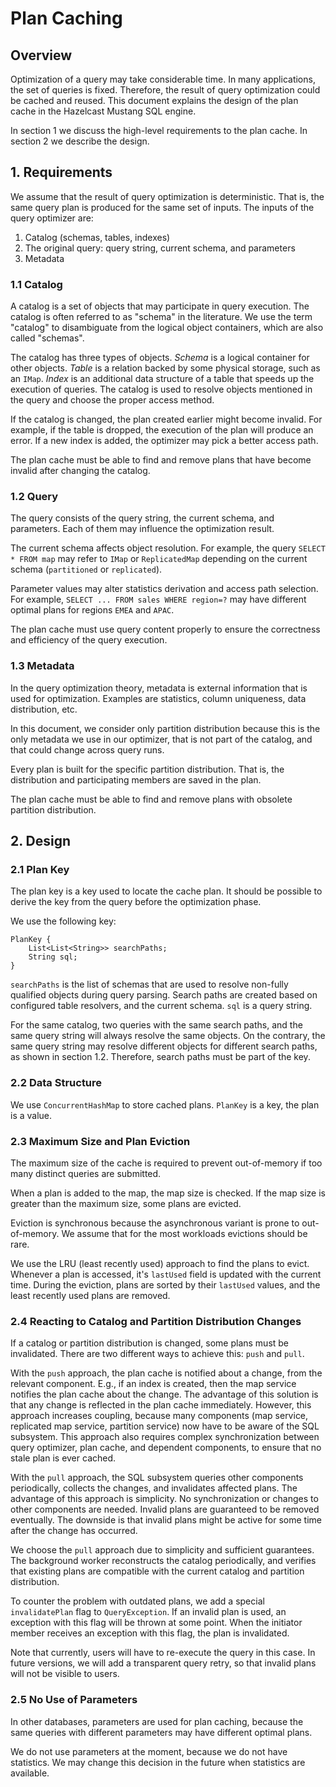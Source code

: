 # Plan Caching

## Overview

Optimization of a query may take considerable time. In many applications, the set of queries is fixed. Therefore, the result of 
query optimization could be cached and reused. This document explains the design of the plan cache in the Hazelcast Mustang SQL
engine.

In section 1 we discuss the high-level requirements to the plan cache. In section 2 we describe the design. 

## 1. Requirements

We assume that the result of query optimization is deterministic. That is, the same query plan is produced for the same set of 
inputs. The inputs of the query optimizer are:
1. Catalog (schemas, tables, indexes)
1. The original query: query string, current schema, and parameters 
1. Metadata

### 1.1 Catalog

A  catalog is a set of objects that may participate in query execution. The catalog is often referred to as "schema" in 
the literature. We use the term "catalog" to disambiguate from the logical object containers, which are also called "schemas".
 
The catalog has three types of objects. *Schema* is a logical container for other objects. *Table* is a relation backed
by some physical storage, such as an `IMap`. *Index* is an additional data structure of a table that speeds up the execution 
of queries. The catalog is used to resolve objects mentioned in the query and choose the proper access method. 

If the catalog is changed, the plan created earlier might become invalid. For example, if the table is dropped, the execution 
of the plan will produce an error. If a new index is added, the optimizer may pick a better access path.

The plan cache must be able to find and remove plans that have become invalid after changing the catalog. 

### 1.2 Query

The query consists of the query string, the current schema, and parameters. Each of them may influence the optimization result.

The current schema affects object resolution. For example, the query `SELECT * FROM map` may refer to `IMap` or `ReplicatedMap`
depending on the current schema (`partitioned` or `replicated`). 

Parameter values may alter statistics derivation and access path selection. For example, `SELECT ... FROM sales WHERE region=?`
may have different optimal plans for regions `EMEA` and `APAC`.  
 
The plan cache must use query content properly to ensure the correctness and efficiency of the query execution.  
 
### 1.3 Metadata
 
In the query optimization theory, metadata is external information that is used for optimization. Examples are 
statistics, column uniqueness, data distribution, etc.

In this document, we consider only partition distribution because this is the only metadata we use in our optimizer, 
that is not part of the catalog, and that could change across query runs.

Every plan is built for the specific partition distribution. That is, the distribution and participating members are saved 
in the plan.

The plan cache must be able to find and remove plans with obsolete partition distribution. 
 
## 2. Design

### 2.1 Plan Key

The plan key is a key used to locate the cache plan. It should be possible to derive the key from the query before the 
optimization phase. 

We use the following key:
```
PlanKey {
    List<List<String>> searchPaths;
    String sql;
}
```
`searchPaths` is the list of schemas that are used to resolve non-fully qualified objects during query parsing. Search paths
are created based on configured table resolvers, and the current schema. `sql` is a query string.   

For the same catalog, two queries with the same search paths, and the same query string will always resolve the same objects. 
On the contrary, the same query string may resolve different objects for different search paths, as shown in section 1.2. 
Therefore, search paths must be part of the key.  

### 2.2 Data Structure

We use `ConcurrentHashMap` to store cached plans. `PlanKey` is a key, the plan is a value.
 
### 2.3 Maximum Size and Plan Eviction

The maximum size of the cache is required to prevent out-of-memory if too many distinct queries are submitted.

When a plan is added to the map, the map size is checked. If the map size is greater than the maximum size, some plans are 
evicted. 

Eviction is synchronous because the asynchronous variant is prone to out-of-memory. We assume that for the most workloads 
evictions should be rare. 

We use the LRU (least recently used) approach to find the plans to evict. Whenever a plan is accessed, it's `lastUsed` field is 
updated with the current time. During the eviction, plans are sorted by their `lastUsed` values, and the least recently used
plans are removed.   

### 2.4 Reacting to Catalog and Partition Distribution Changes

If a catalog or partition distribution is changed, some plans must be invalidated. There are two different ways to achieve 
this: `push` and `pull`.

With the `push` approach, the plan cache is notified about a change, from the relevant component. E.g., if an index is created,
then the map service notifies the plan cache about the change. The advantage of this solution is that any change is reflected 
in the plan cache immediately. However, this approach increases coupling, because many components (map service, 
replicated map service, partition service) now have to be aware of the SQL subsystem. This approach also requires complex
synchronization between query optimizer, plan cache, and dependent components, to ensure that no stale plan is ever cached.

With the `pull` approach, the SQL subsystem queries other components periodically, collects the changes, and invalidates 
affected plans. The advantage of this approach is simplicity. No synchronization or changes to other components are needed. 
Invalid plans are guaranteed to be removed eventually. The downside is that invalid plans might be active for some time after
the change has occurred.

We choose the `pull` approach due to simplicity and sufficient guarantees. The background worker reconstructs the catalog 
periodically, and verifies that existing plans are compatible with the current catalog and partition distribution. 

To counter the problem with outdated plans, we add a special `invalidatePlan` flag to `QueryException`. If an invalid plan
is used, an exception with this flag will be thrown at some point. When the initiator member receives an exception with 
this flag, the plan is invalidated. 

Note that currently, users will have to re-execute the query in this case. In future versions, we will add a transparent
query retry, so that invalid plans will not be visible to users.    

### 2.5 No Use of Parameters

In other databases, parameters are used for plan caching, because the same queries with different parameters may have different 
optimal plans.

We do not use parameters at the moment, because we do not have statistics. We may change this decision in the future when 
statistics are available.
